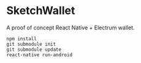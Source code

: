 SketchWallet
====

A proof of concept React Native + Electrum wallet.

```
npm install
git submodule init
git submodule update
react-native run-android
```